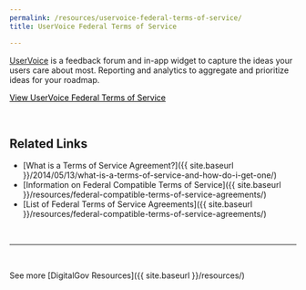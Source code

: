 ```yaml
---
permalink: /resources/uservoice-federal-terms-of-service/
title: UserVoice Federal Terms of Service

---
```


[UserVoice](https://www.uservoice.com/) is a feedback forum and in-app widget to capture the ideas your users care about most. Reporting and analytics to aggregate and prioritize ideas for your roadmap.

<a class="button" style="color: #000000" href="https://www.uservoice.com/tos/federal/6">View UserVoice Federal Terms of Service</a>

&nbsp;

## Related Links

  * [What is a Terms of Service Agreement?]({{ site.baseurl }}/2014/05/13/what-is-a-terms-of-service-and-how-do-i-get-one/)
  * [Information on Federal Compatible Terms of Service]({{ site.baseurl }}/resources/federal-compatible-terms-of-service-agreements/)
  * [List of Federal Terms of Service Agreements]({{ site.baseurl }}/resources/federal-compatible-terms-of-service-agreements/)

&nbsp;

* * *

&nbsp;

See more [DigitalGov Resources]({{ site.baseurl }}/resources/)